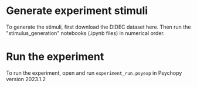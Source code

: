 # Generate experiment stimuli

To generate the stimuli, first download the DIDEC dataset here. Then run the "stimulus_generation" notebooks (.ipynb files) in numerical order.

# Run the experiment

To run the experiment, open and run `experiment_run.psyexp` in Psychopy version 2023.1.2
